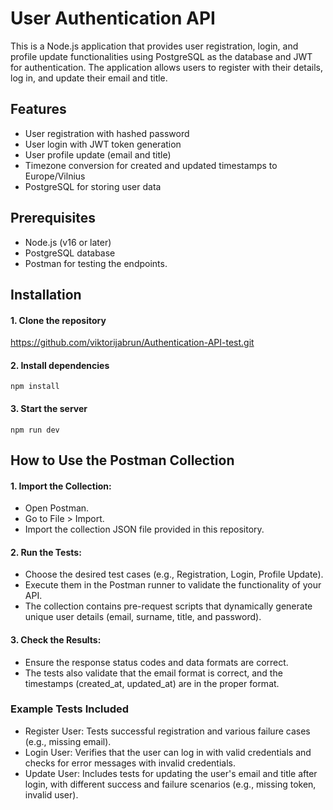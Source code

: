 # User Authentication API

This is a Node.js application that provides user registration, login, and profile update functionalities using PostgreSQL as the database and JWT for authentication. The application allows users to register with their details, log in, and update their email and title.

## Features

- User registration with hashed password
- User login with JWT token generation
- User profile update (email and title)
- Timezone conversion for created and updated timestamps to Europe/Vilnius
- PostgreSQL for storing user data

## Prerequisites

- Node.js (v16 or later)
- PostgreSQL database
- Postman for testing the endpoints.

## Installation

#### 1. Clone the repository

https://github.com/viktorijabrun/Authentication-API-test.git

#### 2. Install dependencies

`npm install`

#### 3. Start the server

`npm run dev`

## How to Use the Postman Collection

#### 1. Import the Collection:

- Open Postman.
- Go to File > Import.
- Import the collection JSON file provided in this repository.

#### 2. Run the Tests:

- Choose the desired test cases (e.g., Registration, Login, Profile Update).
- Execute them in the Postman runner to validate the functionality of your API.
- The collection contains pre-request scripts that dynamically generate unique user details (email, surname, title, and password).

#### 3. Check the Results:

- Ensure the response status codes and data formats are correct.
- The tests also validate that the email format is correct, and the timestamps (created_at, updated_at) are in the proper format.

### Example Tests Included

- Register User: Tests successful registration and various failure cases (e.g., missing email).
- Login User: Verifies that the user can log in with valid credentials and checks for error messages with invalid credentials.
- Update User: Includes tests for updating the user's email and title after login, with different success and failure scenarios (e.g., missing token, invalid user).
